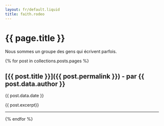 ```yaml
---
layout: fr/default.liquid
title: faith.rodeo
---
```

<div class="head">
    <h1 class="index-header">{{ page.title }}</h1>
    <p class="centre large-paragraph">
        Nous sommes un groupe des gens qui écrivent parfois.
    </p>
</div>

{% for post in collections.posts.pages %}

## [{{ post.title }}]({{ post.permalink }}) - par {{ post.data.author }}
<p class="date">{{ post.data.date }}</p>
{{ post.excerpt}}
<hr>

{% endfor %}

